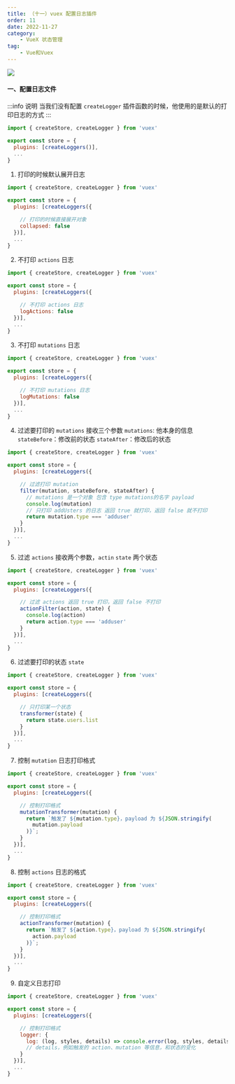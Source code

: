 ```yaml
---
title: （十一）vuex 配置日志插件
order: 11
date: 2022-11-27
category:
    - VueX 状态管理
tag: 
    - Vue和Vuex
---
```


![](https://image.zswei.xyz/img/202211271329347.png)

#### 一、配置日志文件
:::info 说明
当我们没有配置 `createLogger` 插件函数的时候，他使用的是默认的打印日志的方式
:::
```js
import { createStore, createLogger } from 'vuex'

export const store = {
  plugins: [createLoggers()],
  ...
}
```

1. 打印的时候默认展开日志
```js
import { createStore, createLogger } from 'vuex'

export const store = {
  plugins: [createLoggers({

    // 打印的时候直接展开对象
    collapsed: false
  })],
  ...
}
```

2. 不打印 `actions` 日志
```js
import { createStore, createLogger } from 'vuex'

export const store = {
  plugins: [createLoggers({

    // 不打印 actions 日志
    logActions: false
  })],
  ...
}
```

3. 不打印 `mutations` 日志
```js
import { createStore, createLogger } from 'vuex'

export const store = {
  plugins: [createLoggers({

    // 不打印 mutations 日志
    logMutations: false
  })],
  ...
}
```

4. 过滤要打印的 `mutations` 接收三个参数 `mutations`: 他本身的信息  `stateBefore`：修改前的状态 `stateAfter`：修改后的状态
```js
import { createStore, createLogger } from 'vuex'

export const store = {
  plugins: [createLoggers({

    // 过滤打印 mutation
    filter(mutation, stateBefore, stateAfter) {
      // mutations 是一个对象 包含 type mutations的名字 payload
      console.log(mutation)
      // 只打印 addUsters 的日志 返回 true 就打印，返回 false 就不打印
      return mutation.type === 'adduser'
    }
  })],
  ...
}
```

5. 过滤 `actions` 接收两个参数，`actin` `state` 两个状态
```js
import { createStore, createLogger } from 'vuex'

export const store = {
  plugins: [createLoggers({

    // 过滤 actions 返回 true 打印，返回 false 不打印
    actionFilter(action, state) {
      console.log(action)
      return action.type === 'adduser'
    }
  })],
  ...
}
```

6. 过滤要打印的状态 `state`
```js
import { createStore, createLogger } from 'vuex'

export const store = {
  plugins: [createLoggers({

    // 只打印某一个状态
    transformer(state) {
      return state.users.list
    }
  })],
  ...
}
```

7. 控制 `mutation` 日志打印格式
```js
import { createStore, createLogger } from 'vuex'

export const store = {
  plugins: [createLoggers({

    // 控制打印格式
    mutationTransformer(mutation) {
      return `触发了 ${mutation.type}，payload 为 ${JSON.stringify(
        mutation.payload
      )}`;
    }
  })],
  ...
}
```

8. 控制 `actions` 日志的格式
```js
import { createStore, createLogger } from 'vuex'

export const store = {
  plugins: [createLoggers({

    // 控制打印格式
    actionTransformer(mutation) {
      return `触发了 ${action.type}，payload 为 ${JSON.stringify(
        action.payload
      )}`;
    }
  })],
  ...
}
```

9. 自定义日志打印
```js
import { createStore, createLogger } from 'vuex'

export const store = {
  plugins: [createLoggers({

    // 控制打印格式
    logger: {
      log: (log, styles, details) => console.error(log, styles, details)
      // details，例如触发的 action、mutation 等信息，和状态的变化
    }
  })],
  ...
}
```